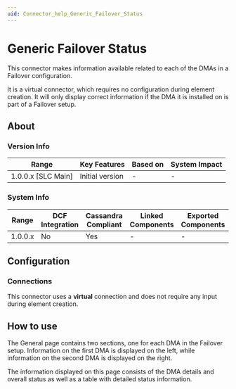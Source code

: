 ```yaml
---
uid: Connector_help_Generic_Failover_Status
---
```


# Generic Failover Status

This connector makes information available related to each of the DMAs in a Failover configuration.

It is a virtual connector, which requires no configuration during element creation. It will only display correct information if the DMA it is installed on is part of a Failover setup.

## About

### Version Info

| **Range**            | **Key Features** | **Based on** | **System Impact** |
|----------------------|------------------|--------------|-------------------|
| 1.0.0.x \[SLC Main\] | Initial version  | \-           | \-                |

### System Info

| **Range** | **DCF Integration** | **Cassandra Compliant** | **Linked Components** | **Exported Components** |
|-----------|---------------------|-------------------------|-----------------------|-------------------------|
| 1.0.0.x   | No                  | Yes                     | \-                    | \-                      |

## Configuration

### Connections

This connector uses a **virtual** connection and does not require any input during element creation.

## How to use

The General page contains two sections, one for each DMA in the Failover setup. Information on the first DMA is displayed on the left, while information on the second DMA is displayed on the right.

The information displayed on this page consists of the DMA details and overall status as well as a table with detailed status information.
